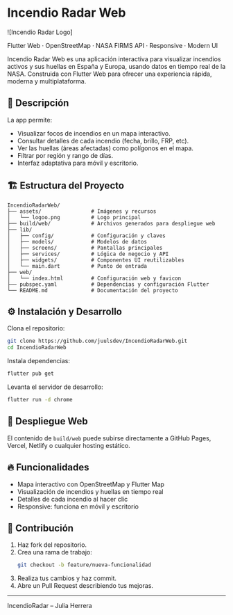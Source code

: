 
# Incendio Radar Web

![Incendio Radar Logo]

Flutter Web · OpenStreetMap · NASA FIRMS API · Responsive · Modern UI

Incendio Radar Web es una aplicación interactiva para visualizar incendios activos y sus huellas en España y Europa, usando datos en tiempo real de la NASA. Construida con Flutter Web para ofrecer una experiencia rápida, moderna y multiplataforma.

## 📱 Descripción

La app permite:
- Visualizar focos de incendios en un mapa interactivo.
- Consultar detalles de cada incendio (fecha, brillo, FRP, etc).
- Ver las huellas (áreas afectadas) como polígonos en el mapa.
- Filtrar por región y rango de días.
- Interfaz adaptativa para móvil y escritorio.

## 🏗️ Estructura del Proyecto

```
IncendioRadarWeb/
├── assets/                # Imágenes y recursos
│   └── logoo.png          # Logo principal
├── build/web/             # Archivos generados para despliegue web
├── lib/
│   ├── config/            # Configuración y claves
│   ├── models/            # Modelos de datos
│   ├── screens/           # Pantallas principales
│   ├── services/          # Lógica de negocio y API
│   ├── widgets/           # Componentes UI reutilizables
│   └── main.dart          # Punto de entrada
├── web/
│   └── index.html         # Configuración web y favicon
├── pubspec.yaml           # Dependencias y configuración Flutter
└── README.md              # Documentación del proyecto
```

## ⚙️ Instalación y Desarrollo

Clona el repositorio:
```sh
git clone https://github.com/juulsdev/IncendioRadarWeb.git
cd IncendioRadarWeb
```
Instala dependencias:
```sh
flutter pub get
```
Levanta el servidor de desarrollo:
```sh
flutter run -d chrome
```

## 🚀 Despliegue Web

El contenido de `build/web` puede subirse directamente a GitHub Pages, Vercel, Netlify o cualquier hosting estático.

## 🔥 Funcionalidades
- Mapa interactivo con OpenStreetMap y Flutter Map
- Visualización de incendios y huellas en tiempo real
- Detalles de cada incendio al hacer clic
- Responsive: funciona en móvil y escritorio

## 🤝 Contribución
1. Haz fork del repositorio.
2. Crea una rama de trabajo:
   ```sh
   git checkout -b feature/nueva-funcionalidad
   ```
3. Realiza tus cambios y haz commit.
4. Abre un Pull Request describiendo tus mejoras.

---
IncendioRadar – Julia Herrera
